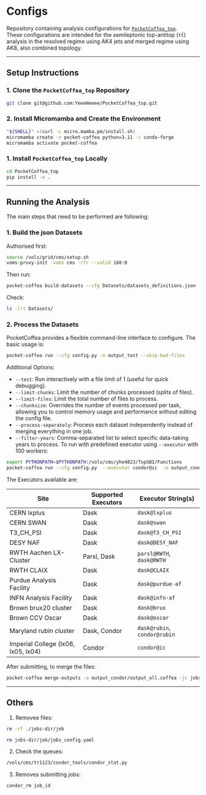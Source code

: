 # Configs

Repository containing analysis configurations for [`PocketCoffea_top`](https://github.com/YeeeHeeee/PocketCoffea_top).  
These configurations are intended for the semileptonic top-antitop (`tt̄`) analysis in the resolved regime using AK4 jets and merged regime using AK8, also combined topology. 

---

## Setup Instructions

### 1. Clone the `PocketCoffea_top` Repository

```bash
git clone git@github.com:YeeeHeeee/PocketCoffea_top.git
```

### 2. Install Micromamba and Create the Environment
   ```bash
   "${SHELL}" <(curl -L micro.mamba.pm/install.sh)
   micromamba create -n pocket-coffea python=3.11 -c conda-forge
   micromamba activate pocket-coffea
   ```

### 1. Install `PocketCoffea_top` Locally
   ```bash
   cd PocketCoffea_top
   pip install -e .
   ```
---

## Running the Analysis
The main steps that need to be performed are following:

### 1. Build the json Datasets
Authorised first:
```bash
source /vols/grid/cms/setup.sh
voms-proxy-init -voms cms -rfc --valid 168:0
```
Then run:
```bash
pocket-coffea build-datasets --cfg Datasets/datasets_definitions.json -o
```
Check:
```bash
ls -lrt Datasets/
```

### 2. Process the Datasets
PocketCoffea provides a flexible command-line interface to configure. The basic usage is:
```bash
pocket-coffea run --cfg config.py -o output_test --skip-bad-files
```
Additional Options:
* `--test`: Run interactively with a file limit of 1 (useful for quick debugging).
* `--limit-chunks`: Limit the number of chunks processed (splits of files).
* `--limit-files`: Limit the total number of files to process.
* `--chunksize`: Overrides the number of events processed per task, allowing you to control memory usage and performance without editing the config file.
* `--process-separately`: Process each dataset independently instead of merging everything in one job.
* `--filter-years`: Comma-separated list to select specific data-taking years to process.
To run with predefined executor using `--executor` with 100 workers:
```bash
export PYTHONPATH=$PYTHONPATH:/vols/cms/yhe4823/TopSBI/Functions
pocket-coffea run --cfg config.py  --executor condor@ic  -o output_condor --scaleout=100 --skip-bad-files
```
The Executors available are:

| Site                        | Supported Executors       | Executor String(s)         |
|----------------------------|---------------------------|-----------------------------|
| CERN lxplus                | Dask                      | `dask@lxplus`               |
| CERN SWAN                  | Dask                      | `dask@swan`                 |
| T3_CH_PSI                  | Dask                      | `dask@T3_CH_PSI`            |
| DESY NAF                   | Dask                      | `dask@DESY_NAF`             |
| RWTH Aachen LX-Cluster     | Parsl, Dask               | `parsl@RWTH`, `dask@RWTH`   |
| RWTH CLAIX                 | Dask                      | `dask@CLAIX`                |
| Purdue Analysis Facility   | Dask                      | `dask@purdue-af`            |
| INFN Analysis Facility     | Dask                      | `dask@infn-af`              |
| Brown brux20 cluster       | Dask                      | `dask@brux`                 |
| Brown CCV Oscar            | Dask                      | `dask@oscar`                |
| Maryland rubin cluster     | Dask, Condor              | `dask@rubin`, `condor@rubin`|
| Imperial College (lx06, lx05, lx04)| Condor                    | `condor@ic`                 |

After submitting, to merge the files:
```bash
pocket-coffea merge-outputs -o output_condor/output_all.coffea -jc jobs-dir/job/jobs_config.yaml output_condor/output_job_*.coffea
```

---
## Others
1. Removee files:
```bash
rm -rf ./jobs-dir/job
```

```bash
rm jobs-dir/job/jobs_config.yaml
```
2. Check the queues:
```bash
/vols/cms/tr1123/condor_tools/condor_stat.py
```
3. Removes submitting jobs:
```bash
condor_rm job_id
```
